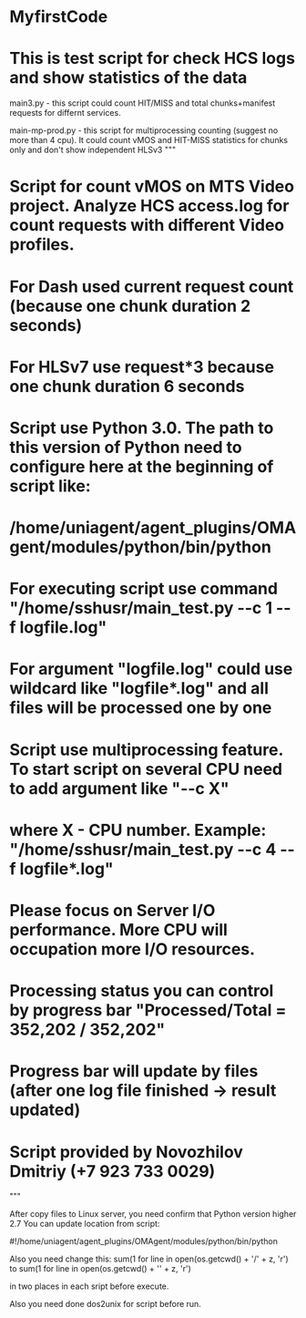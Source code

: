 # MyfirstCode
# This is test script for check HCS logs and show statistics of the data

main3.py - this script could count HIT/MISS and total chunks+manifest requests for differnt services. 

main-mp-prod.py - this script for multiprocessing counting (suggest no more than 4 cpu). It could count vMOS and HIT-MISS statistics for chunks only and don't show independent HLSv3
"""
#  Script for count vMOS on MTS Video project. Analyze HCS access.log for count requests with different Video profiles.
#  For Dash used current request count (because one chunk duration 2 seconds)
#  For HLSv7 use request*3 because one chunk duration 6 seconds
#  Script use Python 3.0. The path to this version of Python need to configure here at the beginning of script like:
#  /home/uniagent/agent_plugins/OMAgent/modules/python/bin/python
#  For executing script use command "/home/sshusr/main_test.py --c 1 --f logfile.log"
#  For argument "logfile.log" could use wildcard like "logfile*.log" and all files will be processed one by one
#  Script use multiprocessing feature. To start script on several CPU need to add argument like "--c X"
#  where X - CPU number. Example: "/home/sshusr/main_test.py --c 4 --f logfile*.log"
#  Please focus on Server I/O performance. More CPU will occupation more I/O resources.
#  Processing status you can control by progress bar "Processed/Total = 352,202 / 352,202"
#  Progress bar will update by files (after one log file finished -> result updated)
#  Script provided by Novozhilov Dmitriy (+7 923 733 0029)
"""

After copy files to Linux server, you need confirm that Python version higher 2.7
You can update location from script:

#!/home/uniagent/agent_plugins/OMAgent/modules/python/bin/python

Also you need change this:
sum(1 for line in open(os.getcwd() + '\/' + z, 'r')
to 
sum(1 for line in open(os.getcwd() + '\' + z, 'r')

in two places in each sript before execute.

Also you need done
dos2unix for script before run.
